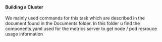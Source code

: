 #### Building a Cluster
We mainly used commands for this task which are described in the document found in the Documents folder. 
In this folder u find the components.yaml used for the metrics server to get node / pod resrouce usage information
